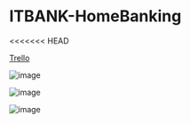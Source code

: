 # ITBANK-HomeBanking
<<<<<<< HEAD

[Trello](https://trello.com/b/brIXv8tg/itbank-greencode)

![image](https://user-images.githubusercontent.com/28811837/169725269-8946b50c-3f9b-40e4-baeb-a512b598a7cf.png)

![image](https://user-images.githubusercontent.com/28811837/169725285-ccb33750-705b-45c2-89ea-b1a1d65e0f22.png)

![image](https://user-images.githubusercontent.com/28811837/169725302-7bb59f8d-0f3d-47c4-a770-14bd3b7e48ad.png)

